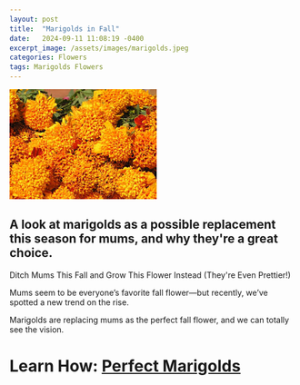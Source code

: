 ```yaml
---
layout: post
title:  "Marigolds in Fall"
date:   2024-09-11 11:08:19 -0400
excerpt_image: /assets/images/marigolds.jpeg
categories: Flowers
tags: Marigolds Flowers
---
```


<img src="/assets/images/marigolds.jpeg">

## A look at marigolds as a possible replacement this season for mums, and why they're a great choice.

Ditch Mums This Fall and Grow This Flower Instead (They're Even Prettier!)

Mums seem to be everyone’s favorite fall flower—but recently, we’ve spotted a new trend on the rise.

Marigolds are replacing mums as the perfect fall flower, and we can totally see the vision.

# Learn How: [Perfect Marigolds](https://www.thespruce.com/why-marigolds-are-better-than-mums-8706761)